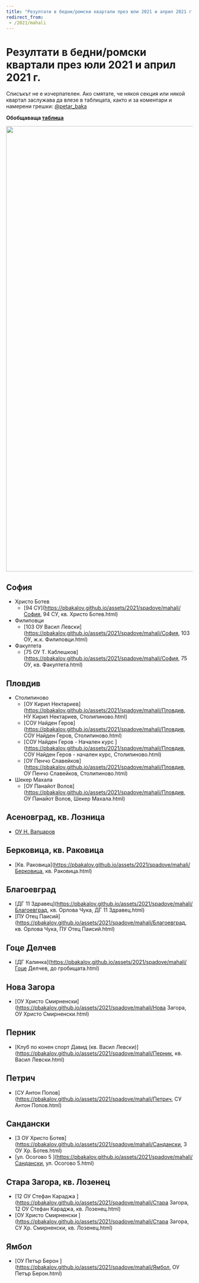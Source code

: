 ```yaml
---
title: "Резултати в бедни/ромски квартали през юли 2021 и април 2021 г."
redirect_from: 
 - /2021/mahali
---
```

# Резултати в бедни/ромски квартали през юли 2021 и април 2021 г.

Списъкът не е изчерпателен. Ако смятате, че някоя секция или някой квартал заслужава да влезе в таблицата, както и за коментари и намерени грешки: [@petar_baka](https://twitter.com/petar_baka)

**Обобщаваща [таблица](https://pbakalov.github.io/assets/2021/spadove/mahali/mahali.html)**

<a href='https://pbakalov.github.io/assets/2021/spadove/mahali/mahali.html'><img src='https://pbakalov.github.io/assets/2021/spadove/mahali/mahali.png' width="1200"></a>

## София
* Христо Ботев
    * [94 СУ](https://pbakalov.github.io/assets/2021/spadove/mahali/София, 94 СУ, кв. Христо Ботев.html)
* Филиповци
    * [103 ОУ Васил Левски](https://pbakalov.github.io/assets/2021/spadove/mahali/София, 103 ОУ, ж.к. Филиповци.html)
* Факултета 
    * [75 ОУ Т. Каблешков](https://pbakalov.github.io/assets/2021/spadove/mahali/София, 75 ОУ, кв. Факултета.html)
    
## Пловдив
* Столипиново
    * [ОУ Кирил Нектариев](https://pbakalov.github.io/assets/2021/spadove/mahali/Пловдив, НУ Кирил Нектариев, Столипиново.html)
    * [СОУ Найден Геров](https://pbakalov.github.io/assets/2021/spadove/mahali/Пловдив, СОУ Найден Геров, Столипиново.html)
    * [СОУ Найден Геров - Начален курс ](https://pbakalov.github.io/assets/2021/spadove/mahali/Пловдив, СОУ Найден Геров - начален курс, Столипиново.html)
    * [ОУ Пенчо Славейков](https://pbakalov.github.io/assets/2021/spadove/mahali/Пловдив, ОУ Пенчо Славейков, Столипиново.html)
* Шекер Махала
    * [ОУ Панайот Волов](https://pbakalov.github.io/assets/2021/spadove/mahali/Пловдив, ОУ Панайот Волов, Шекер Махала.html)

## Асеновград, кв. Лозница
* [ОУ Н. Вапцаров](https://pbakalov.github.io/assets/2021/spadove/mahali/Асеновград,%20ОУ%20Н.%20Вапцаров,%20кв.%20Лозница.html)

## Берковица, кв. Раковица
* [Кв. Раковица](https://pbakalov.github.io/assets/2021/spadove/mahali/Берковица, кв. Раковица.html)

## Благоевград
* [ДГ 11 Здравец](https://pbakalov.github.io/assets/2021/spadove/mahali/Благоевград, кв. Орлова Чука, ДГ 11 Здравец.html)
* [ПУ Отец Паисий](https://pbakalov.github.io/assets/2021/spadove/mahali/Благоевград, кв. Орлова Чука, ПУ Отец Паисий.html) 

## Гоце Делчев
* [ДГ Калинка](https://pbakalov.github.io/assets/2021/spadove/mahali/Гоце Делчев, до гробищата.html)

## Нова Загора
* [ОУ Христо Смирненски](https://pbakalov.github.io/assets/2021/spadove/mahali/Нова Загора, ОУ Христо Смирненски.html)

## Перник
* [Клуб по конен спорт Давид (кв. Васил Левски)](https://pbakalov.github.io/assets/2021/spadove/mahali/Перник, кв. Васил Левски.html)

## Петрич
* [СУ Антон Попов](https://pbakalov.github.io/assets/2021/spadove/mahali/Петрич, СУ Антон Попов.html)

## Сандански 
* [3 ОУ Христо Ботев](https://pbakalov.github.io/assets/2021/spadove/mahali/Сандански, 3 ОУ Хр. Ботев.html)
* [ул. Осогово 5 ](https://pbakalov.github.io/assets/2021/spadove/mahali/Сандански, ул. Осогово 5.html)

## Стара Загора, кв. Лозенец 
* [12 ОУ Стефан Караджа ](https://pbakalov.github.io/assets/2021/spadove/mahali/Стара Загора, 12 ОУ Стефан Караджа, кв. Лозенец.html)
* [ОУ Христо Смирненски ](https://pbakalov.github.io/assets/2021/spadove/mahali/Стара Загора, СУ Хр. Смирненски, кв. Лозенец.html)

## Ямбол
* [ОУ Петър Берон ](https://pbakalov.github.io/assets/2021/spadove/mahali/Ямбол, ОУ Петър Берон.html)
